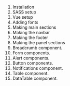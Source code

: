 1. Installation
2. SASS setup
2. Vue setup
3. Adding fonts
4. Making main sections
5. Making the navbar
6. Making the footer
7. Making the panel sections
8. Breadcrumb component.
9. Form components.
10. Alert components.
11. Button components.
12. Notifications component.
13. Table component.
14. DataTable component.

